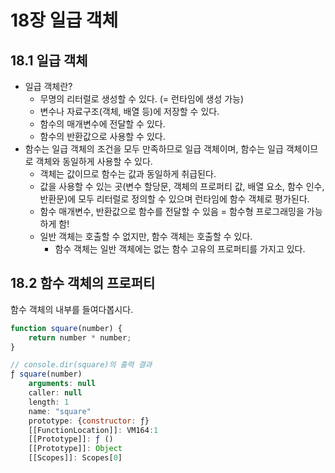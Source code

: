 # 18장 일급 객체

## 18.1 일급 객체

- 일급 객체란?
  - 무명의 리터럴로 생성할 수 있다. (= 런타임에 생성 가능)
  - 변수나 자료구조(객체, 배열 등)에 저장할 수 있다.
  - 함수의 매개변수에 전달할 수 있다.
  - 함수의 반환값으로 사용할 수 있다.
- 함수는 일급 객체의 조건을 모두 만족하므로 일급 객체이며, 함수는 일급 객체이므로 객체와 동일하게 사용할 수 있다.
  - 객체는 값이므로 함수는 값과 동일하게 취급된다.
  - 값을 사용할 수 있는 곳(변수 할당문, 객체의 프로퍼티 값, 배열 요소, 함수 인수, 반환문)에 모두 리터럴로 정의할 수 있으며 런타임에 함수 객체로 평가된다.
  - 함수 매개변수, 반환값으로 함수를 전달할 수 있음 = 함수형 프로그래밍을 가능하게 함!
  - 일반 객체는 호출할 수 없지만, 함수 객체는 호출할 수 있다.
    - 함수 객체는 일반 객체에는 없는 함수 고유의 프로퍼티를 가지고 있다.

## 18.2 함수 객체의 프로퍼티

함수 객체의 내부를 들여다봅시다.

```javascript
function square(number) {
    return number * number;
}

// console.dir(square)의 출력 결과
ƒ square(number)
    arguments: null
    caller: null
    length: 1
    name: "square"
    prototype: {constructor: ƒ}
    [[FunctionLocation]]: VM164:1
    [[Prototype]]: ƒ ()
    [[Prototype]]: Object
    [[Scopes]]: Scopes[0]
```
